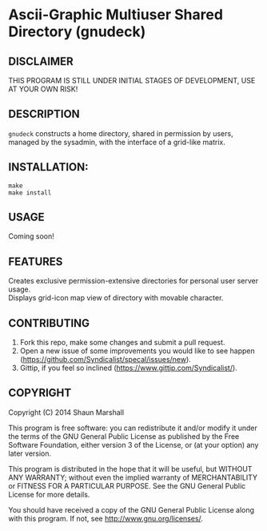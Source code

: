 Ascii-Graphic Multiuser Shared Directory (gnudeck)
==================================================

DISCLAIMER
----------

THIS PROGRAM IS STILL UNDER INITIAL STAGES OF DEVELOPMENT, USE AT YOUR OWN RISK!


DESCRIPTION
-----------

`gnudeck` constructs a home directory, shared in permission by users, managed by the sysadmin, with the interface of a grid-like matrix.


INSTALLATION:
-------------

`make`  
`make install`


USAGE
-----

Coming soon!


FEATURES
--------

Creates exclusive permission-extensive directories for personal user server usage.  
Displays grid-icon map view of directory with movable character.


CONTRIBUTING
------------

1. Fork this repo, make some changes and submit a pull request.
2. Open a new issue of some improvements you would like to see happen (<https://github.com/Syndicalist/specal/issues/new>).
3. Gittip, if you feel so inclined (<https://www.gittip.com/Syndicalist/>).


COPYRIGHT
---------

Copyright (C) 2014 Shaun Marshall

This program is free software: you can redistribute it and/or modify
it under the terms of the GNU General Public License as published by
the Free Software Foundation, either version 3 of the License, or
(at your option) any later version.

This program is distributed in the hope that it will be useful,
but WITHOUT ANY WARRANTY; without even the implied warranty of
MERCHANTABILITY or FITNESS FOR A PARTICULAR PURPOSE.  See the
GNU General Public License for more details.

You should have received a copy of the GNU General Public License
along with this program.  If not, see <http://www.gnu.org/licenses/>.
